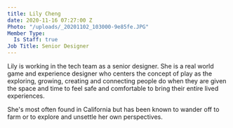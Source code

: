 ```yaml
---
title: Lily Cheng
date: 2020-11-16 07:27:00 Z
Photo: "/uploads/_20201102_103000-9e85fe.JPG"
Member Type:
  Is Staff: true
Job Title: Senior Designer
---
```


Lily is working in the tech team as a senior designer. She is a real world game and experience designer who centers the concept of play as the exploring, growing, creating and connecting people do when they are given the space and time to feel safe and comfortable to bring their entire lived experiences.  

She's most often found in California but has been known to wander off to farm or to explore and unsettle her own perspectives. 